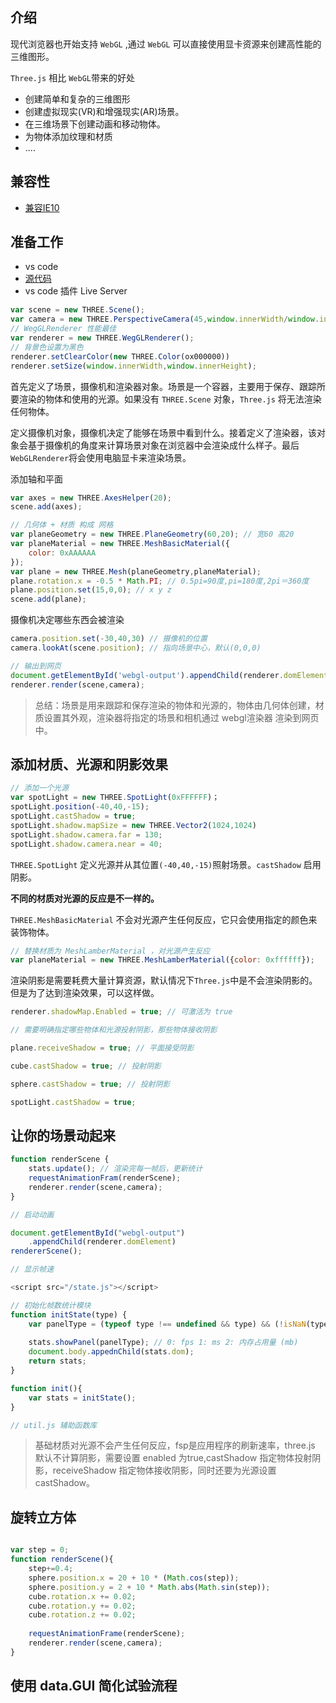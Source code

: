 ## 介绍

现代浏览器也开始支持 `WebGL` ,通过 `WebGL` 可以直接使用显卡资源来创建高性能的三维图形。

`Three.js` 相比 `WebGL`带来的好处

- 创建简单和复杂的三维图形
- 创建虚拟现实(VR)和增强现实(AR)场景。
- 在三维场景下创建动画和移动物体。
- 为物体添加纹理和材质
- ....


## 兼容性

- [兼容IE10](https://github.com/iewebgl/iewebgl/)

## 准备工作

- vs code
- [源代码](https://github.com/josdirksen/learning-threejs-third)
- vs code 插件 Live Server

    
```js
var scene = new THREE.Scene();
var camera = new THREE.PerspectiveCamera(45,window.innerWidth/window.innerHeight,0.1,1000);
// WegGLRenderer 性能最佳
var renderer = new THREE.WegGLRenderer();
// 背景色设置为黑色
renderer.setClearColor(new THREE.Color(ox000000))
renderer.setSize(window.innerWidth,window.innerHeight);
```
首先定义了场景，摄像机和渲染器对象。场景是一个容器，主要用于保存、跟踪所要渲染的物体和使用的光源。如果没有 `THREE.Scene` 对象，`Three.js` 将无法渲染任何物体。

定义摄像机对象，摄像机决定了能够在场景中看到什么。接着定义了渲染器，该对象会基于摄像机的角度来计算场景对象在浏览器中会渲染成什么样子。最后 `WebGLRenderer`将会使用电脑显卡来渲染场景。

添加轴和平面
```js
var axes = new THREE.AxesHelper(20);
scene.add(axes);

// 几何体 + 材质 构成 网格
var planeGeometry = new THREE.PlaneGeometry(60,20); // 宽60 高20
var planeMaterial = new THREE.MeshBasicMaterial({
    color: 0xAAAAAA
});
var plane = new THREE.Mesh(planeGeometry,planeMaterial);
plane.rotation.x = -0.5 * Math.PI; // 0.5pi=90度,pi=180度,2pi＝360度
plane.position.set(15,0,0); // x y z
scene.add(plane);
```

摄像机决定哪些东西会被渲染

```js
camera.position.set(-30,40,30) // 摄像机的位置
camera.lookAt(scene.position); // 指向场景中心，默认(0,0,0)

// 输出到网页
document.getElementById('webgl-output').appendChild(renderer.domElement);
renderer.render(scene,camera); 
```

> 总结：场景是用来跟踪和保存渲染的物体和光源的，物体由几何体创建，材质设置其外观，渲染器将指定的场景和相机通过 webgl渲染器 渲染到网页中。

## 添加材质、光源和阴影效果

```js
// 添加一个光源
var spotLight = new THREE.SpotLight(0xFFFFFF)；
spotLight.position(-40,40,-15);
spotLight.castShadow = true; 
spotLight.shadow.mapSize = new THREE.Vector2(1024,1024)
spotLight.shadow.camera.far = 130;
spotLight.shadow.camera.near = 40;
```
`THREE.SpotLight` 定义光源并从其位置`(-40,40,-15)`照射场景。`castShadow` 启用阴影。

**不同的材质对光源的反应是不一样的。**

`THREE.MeshBasicMaterial` 不会对光源产生任何反应，它只会使用指定的颜色来装饰物体。

```js
// 替换材质为 MeshLamberMaterial ，对光源产生反应
var planeMaterial = new THREE.MeshLamberMaterial({color: 0xffffff});
```
渲染阴影是需要耗费大量计算资源，默认情况下`Three.js`中是不会渲染阴影的。但是为了达到渲染效果，可以这样做。

```js
renderer.shadowMap.Enabled = true; // 可激活为 true

// 需要明确指定哪些物体和光源投射阴影，那些物体接收阴影

plane.receiveShadow = true; // 平面接受阴影

cube.castShadow = true; // 投射阴影

sphere.castShadow = true; // 投射阴影

spotLight.castShadow = true; 
```

## 让你的场景动起来

```js
function renderScene {
    stats.update(); // 渲染完每一帧后，更新统计
    requestAnimationFram(renderScene);
    renderer.render(scene,camera);
}

// 启动动画

document.getElementById("webgl-output")
    .appendChild(renderer.domElement)
rendererScene();

// 显示帧速

<script src="/state.js"></script>

// 初始化帧数统计模块
function initState(type) {
    var panelType = (typeof type !== undefined && type) && (!isNaN(type)) ? parseInt(type) : 0;
    
    stats.showPanel(panelType); // 0: fps 1: ms 2: 内存占用量 (mb)
    document.body.appednChild(stats.dom);
    return stats;
}

function init(){
    var stats = initState();
}

// util.js 辅助函数库
```
> 基础材质对光源不会产生任何反应，fsp是应用程序的刷新速率，three.js 默认不计算阴影，需要设置 enabled 为true,castShadow 指定物体投射阴影，receiveShadow 指定物体接收阴影，同时还要为光源设置 castShadow。

## 旋转立方体


```js

var step = 0;
function renderScene(){
    step+=0.4;
    sphere.position.x = 20 + 10 * (Math.cos(step));
    sphere.position.y = 2 + 10 * Math.abs(Math.sin(step));
    cube.rotation.x += 0.02;
    cube.rotation.y += 0.02;
    cube.rotation.z += 0.02;
    
    requestAnimationFrame(renderScene);
    renderer.render(scene,camera);
}


```

## 使用 data.GUI 简化试验流程



